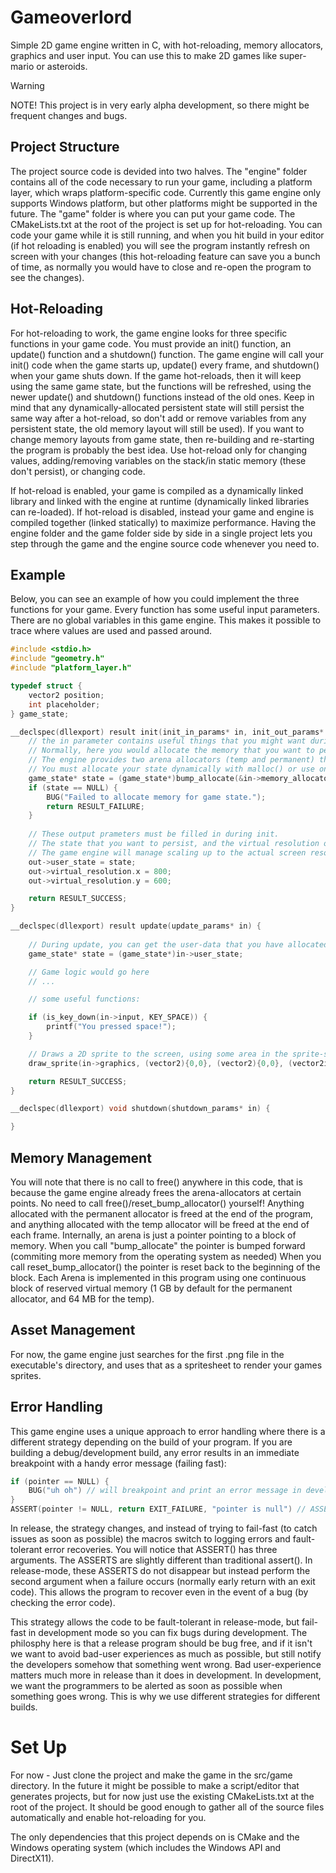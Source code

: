 # Gameoverlord

Simple 2D game engine written in C, with hot-reloading, memory allocators, graphics and user input. You can use this to make 2D games like super-mario or asteroids. 


> [!WARNING]
> NOTE! This project is in very early alpha development, so there might be frequent changes and bugs. 

## Project Structure

The project source code is devided into two halves. The "engine" folder contains all of the code necessary to run your game, including a platform layer, which wraps platform-specific code. Currently this game engine only supports Windows platform, but other platforms might be supported in the future. The "game" folder is where you can put your game code. The CMakeLists.txt at the root of the project is set up for hot-reloading. You can code your game while it is still running, and when you hit build in your editor (if hot reloading is enabled) you will see the program instantly refresh on screen with your changes (this hot-reloading feature can save you a bunch of time, as normally you would have to close and re-open the program to see the changes).

## Hot-Reloading

For hot-reloading to work, the game engine looks for three specific functions in your game code. You must provide an init() function, an update() function and a shutdown() function. The game engine will call your init() code when the game starts up, update() every frame, and shutdown() when your game shuts down. If the game hot-reloads, then it will keep using the same game state, but the functions will be refreshed, using the newer update() and shutdown() functions instead of the old ones. Keep in mind that any dynamically-allocated persistent state will still persist the same way after a hot-reload, so don't add or remove variables from any persistent state, the old memory layout will still be used). If you want to change memory layouts from game state, then re-building and re-starting the program is probably the best idea. Use hot-reload only for changing values, adding/removing variables on the stack/in static memory (these don't persist), or changing code. 

If hot-reload is enabled, your game is compiled as a dynamically linked library and linked with the engine at runtime (dynamically linked libraries can re-loaded). If hot-reload is disabled, instead your game and engine is compiled together (linked statically) to maximize performance. Having the engine folder and the game folder side by side in a single project lets you step through the game and the engine source code whenever you need to. 

## Example

Below, you can see an example of how you could implement the three functions for your game. Every function has some useful input parameters. There are no global variables in this game engine. This makes it possible to trace where values are used and passed around. 

``` C
#include <stdio.h>
#include "geometry.h"
#include "platform_layer.h"

typedef struct {
    vector2 position;
    int placeholder;
} game_state;

__declspec(dllexport) result init(init_in_params* in, init_out_params* out) {
    // the in parameter contains useful things that you might want during init.
    // Normally, here you would allocate the memory that you want to persist throughout the entire game (even across hot-reloads)
    // The engine provides two arena allocators (temp and permanent) that you can use. Explained more in a bit.
    // You must allocate your state dynamically with malloc() or use one of these allocators. This is because static values are reset during hot-reload. 
    game_state* state = (game_state*)bump_allocate(&in->memory_allocators->permanent_allocator, alignof(game_state), sizeof(game_state));
    if (state == NULL) {
        BUG("Failed to allocate memory for game state.");
        return RESULT_FAILURE;
    }
    
    // These output prameters must be filled in during init.
    // The state that you want to persist, and the virtual resolution of your screen that you want to target. This is the imaginary dimensions of your games display.
    // The game engine will manage scaling up to the actual screen resolution, keeping the aspect ratio the same and letterboxing as needed.
    out->user_state = state;
    out->virtual_resolution.x = 800;
    out->virtual_resolution.y = 600;

    return RESULT_SUCCESS;
}

__declspec(dllexport) result update(update_params* in) {
    
    // During update, you can get the user-data that you have allocated during init(). Keep in mind that this stateis intended to persist across hot-reloads.
    game_state* state = (game_state*)in->user_state;

    // Game logic would go here
    // ...

    // some useful functions:

    if (is_key_down(in->input, KEY_SPACE)) {
        printf("You pressed space!");
    }

    // Draws a 2D sprite to the screen, using some area in the sprite-sheet.
    draw_sprite(in->graphics, (vector2){0,0}, (vector2){0,0}, (vector2int){0,0}, (vector2int){0,0});

    return RESULT_SUCCESS;
}

__declspec(dllexport) void shutdown(shutdown_params* in) {

}
```

## Memory Management

You will note that there is no call to free() anywhere in this code, that is because the game engine already frees the arena-allocators at certain points. No need to call free()/reset_bump_allocator() yourself! Anything allocated with the permanent allocator is freed at the end of the program, and anything allocated with the temp allocator will be freed at the end of each frame. Internally, an arena is just a pointer pointing to a block of memory. When you call "bump_allocate" the pointer is bumped forward (commiting more memory from the operating system as needed) When you call reset_bump_allocator() the pointer is reset back to the beginning of the block. Each Arena is implemented in this program using one continuous block of reserved virtual memory (1 GB by default for the permanent allocator, and 64 MB for the temp).

## Asset Management

For now, the game engine just searches for the first .png file in the executable's directory, and uses that as a spritesheet to render your games sprites. 

## Error Handling

This game engine uses a unique approach to error handling where there is a different strategy depending on the build of your program. If you are building a debug/development build, any error results in an immediate breakpoint with a handy error message (failing fast): 

``` C
if (pointer == NULL) {
    BUG("uh oh") // will breakpoint and print an error message in development build.
}
ASSERT(pointer != NULL, return EXIT_FAILURE, "pointer is null") // ASSERT will also breakpoint and print an error in development
```

In release, the strategy changes, and instead of trying to fail-fast (to catch issues as soon as possible) the macros switch to logging errors and fault-tolerant error recoveries. You will notice that ASSERT() has three arguments. The ASSERTS are slightly different than traditional assert(). In release-mode, these ASSERTS do not disappear but instead perform the second argument when a failure occurs (normally early return with an exit code). This allows the program to recover even in the event of a bug (by checking the error code).

This strategy allows the code to be fault-tolerant in release-mode, but fail-fast in development mode so you can fix bugs during development. The philosphy here is that a release program should be bug free, and if it isn't we want to avoid bad-user experiences as much as possible, but still notify the developers somehow that something went wrong. Bad user-experience matters much more in release than it does in development. In development, we want the programmers to be alerted as soon as possible when something goes wrong. This is why we use different strategies for different builds. 

# Set Up

For now - Just clone the project and make the game in the src/game directory. In the future it might be possible to make a script/editor that generates projects, but for now just use the existing CMakeLists.txt at the root of the project. It should be good enough to gather all of the source files automatically and enable hot-reloading for you. 

The only dependencies that this project depends on is CMake and the Windows operating system (which includes the Windows API and DirectX11). 





